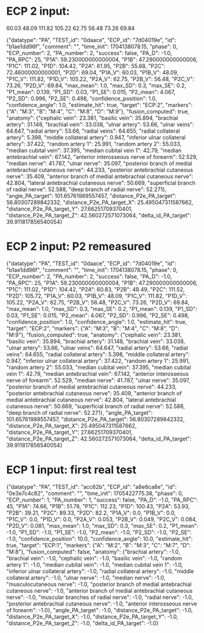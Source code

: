 # ECP 2 input:
60.03
48.09
111.82
105.22
62.75
56.48
73.26
69.84

{"datatype": "PA", "TEST_id": "0daace", "ECP_id": "7d04019e", "id": "b1ae1dd96f", "comment": "", "time_init": 1704138078.15, "phase": 0, "ECP_number": 2, "PA_number": 2, "success": false, "PA_D": -1.0, "PA_RPC": 25, "P1A": 59.230000000000004, "P1B": 47.290000000000006, "P1C": 111.02, "P1D": 104.42, "P2A": 61.95, "P2B": 55.68, "P2C": 72.46000000000001, "P2D": 69.04, "P1A_V": 60.03, "P1B_V": 48.09, "P1C_V": 111.82, "P1D_V": 105.22, "P2A_V": 62.75, "P2B_V": 56.48, "P2C_V": 73.26, "P2D_V": 69.84, "max_mean": 1.0, "max_SD": 0.3, "max_SE": 0.2, "P1_mean": 0.139, "P1_SD": 0.03, "P1_SE": 0.015, "P2_mean": 4.067, "P2_SD": 0.996, "P2_SE": 0.498, "confidence_position": 1.0, "confidence_angle": 1.0, "estimate_hit": true, "target": "ECP:2", "markers": {"A": "M:3", "B": "M:4", "C": "M:8", "D": "M:9"}, "fusion_computed": true, "anatomy": {"cephalic vein": 23.381, "basilic vein": 35.894, "brachial artery": 31.148, "brachial vein": 33.038, "ulnar artery": 53.66, "ulnar veins": 64.647, "radial artery": 53.66, "radial veins": 64.655, "radial collateral artery": 5.398, "middle collateral artery": 0.947, "inferior ulnar collateral artery": 37.422, "random artery 1": 25.991, "random artery 2": 55.033, "median cubital vein": 37.395, "median cubital vein 1": 42.79, "median antebrachial vein": 67.142, "anterior interosseous nerve of forearm": 52.529, "median nerve": 41.787, "ulnar nerve": 35.097, "posterior branch of medial antebrachial cutaneous nerve": 44.233, "posterior antebrachial cutaneous nerve": 35.409, "anterior branch of medial antebrachial cutaneous nerve": 42.804, "lateral antebrachial cutaneous nerve": 50.669, "superficial branch of radial nerve": 52.588, "deep branch of radial nerve": 52.271}, "angle_PA_target": 101.65761989557457, "distance_P2e_PA_target": 56.80307289842332, "distance_P2e_PA_target_X": 25.495047311587662, "distance_P2e_PA_target_Y": 27.66251709370401, "distance_P2e_PA_target_Z": 42.560272571073064, "delta_id_PA_target": 39.911817856540054}


# ECP 2 input: P2 remeasured
{"datatype": "PA", "TEST_id": "0daace", "ECP_id": "7d04019e", "id": "b1ae1dd96f", "comment": "", "time_init": 1704138078.15, "phase": 0, "ECP_number": 2, "PA_number": 2, "success": false, "PA_D": -1.0, "PA_RPC": 25, "P1A": 59.230000000000004, "P1B": 47.290000000000006, "P1C": 111.02, "P1D": 104.42, "P2A": 60.83, "P2B": 48.49, "P2C": 111.52, "P2D": 105.72, "P1A_V": 60.03, "P1B_V": 48.09, "P1C_V": 111.82, "P1D_V": 105.22, "P2A_V": 62.75, "P2B_V": 56.48, "P2C_V": 73.26, "P2D_V": 69.84, "max_mean": 1.0, "max_SD": 0.3, "max_SE": 0.2, "P1_mean": 0.139, "P1_SD": 0.03, "P1_SE": 0.015, "P2_mean": 4.067, "P2_SD": 0.996, "P2_SE": 0.498, "confidence_position": 1.0, "confidence_angle": 1.0, "estimate_hit": true, "target": "ECP:2", "markers": {"A": "M:3", "B": "M:4", "C": "M:8", "D": "M:9"}, "fusion_computed": true, "anatomy": {"cephalic vein": 23.381, "basilic vein": 35.894, "brachial artery": 31.148, "brachial vein": 33.038, "ulnar artery": 53.66, "ulnar veins": 64.647, "radial artery": 53.66, "radial veins": 64.655, "radial collateral artery": 5.398, "middle collateral artery": 0.947, "inferior ulnar collateral artery": 37.422, "random artery 1": 25.991, "random artery 2": 55.033, "median cubital vein": 37.395, "median cubital vein 1": 42.79, "median antebrachial vein": 67.142, "anterior interosseous nerve of forearm": 52.529, "median nerve": 41.787, "ulnar nerve": 35.097, "posterior branch of medial antebrachial cutaneous nerve": 44.233, "posterior antebrachial cutaneous nerve": 35.409, "anterior branch of medial antebrachial cutaneous nerve": 42.804, "lateral antebrachial cutaneous nerve": 50.669, "superficial branch of radial nerve": 52.588, "deep branch of radial nerve": 52.271}, "angle_PA_target": 101.65761989557457, "distance_P2e_PA_target": 56.80307289842332, "distance_P2e_PA_target_X": 25.495047311587662, "distance_P2e_PA_target_Y": 27.66251709370401, "distance_P2e_PA_target_Z": 42.560272571073064, "delta_id_PA_target": 39.911817856540054}


# ECP 1 input: first real test
{"datatype": "PA", "TEST_id": "acc62b", "ECP_id": "a8e6ca8e", "id": "0e3e7c4c82", "comment": "", "time_init": 1705422775.38, "phase": 0, "ECP_number": 1, "PA_number": 1, "success": false, "PA_D": -1.0, "PA_RPC": 45, "P1A": 74.66, "P1B": 51.78, "P1C": 112.23, "P1D": 100.43, "P2A": 53.93, "P2B": 39.21, "P2C": 89.33, "P2D": 82.2, "P1A_V": 0.0, "P1B_V": 0.0, "P1C_V": 0.0, "P1D_V": 0.0, "P2A_V": 0.053, "P2B_V": 0.049, "P2C_V": 0.084, "P2D_V": 0.081, "max_mean": 1.0, "max_SD": 0.3, "max_SE": 0.2, "P1_mean": -1.0, "P1_SD": -1.0, "P1_SE": -1.0, "P2_mean": -1.0, "P2_SD": -1.0, "P2_SE": -1.0, "confidence_position": 10.0, "confidence_angle": 10.0, "estimate_hit": true, "target": "ECP:1", "markers": {"A": "M:2", "B": "M:3", "C": "M:7", "D": "M:8"}, "fusion_computed": false, "anatomy": {"brachial artery": -1.0, "brachial vein": -1.0, "cephalic vein": -1.0, "basilic vein": -1.0, "random artery 1": -1.0, "median cubital vein": -1.0, "median cubital vein 1": -1.0, "inferior ulnar collateral artery": -1.0, "radial collateral artery": -1.0, "middle collateral artery": -1.0, "ulnar nerve": -1.0, "median nerve": -1.0, "musculocutaneous nerve": -1.0, "posterior branch of medial antebrachial cutaneous nerve": -1.0, "anterior branch of medial antebrachial cutaneous nerve": -1.0, "muscular branches of radial nerve": -1.0, "radial nerve": -1.0, "posterior antebrachial cutaneous nerve": -1.0, "anterior interosseous nerve of forearm": -1.0}, "angle_PA_target": -1.0, "distance_P2e_PA_target": -1.0, "distance_P2e_PA_target_X": -1.0, "distance_P2e_PA_target_Y": -1.0, "distance_P2e_PA_target_Z": -1.0, "delta_id_PA_target": -1.0}